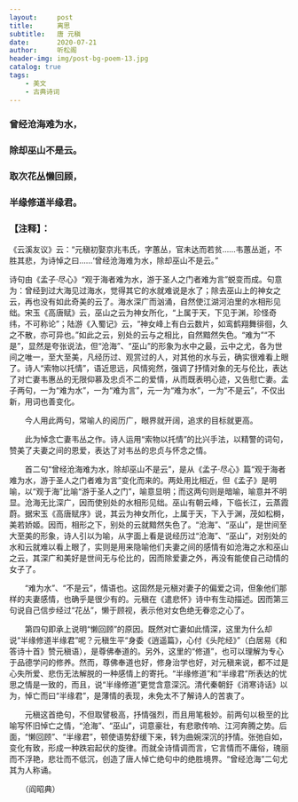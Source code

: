 ```yaml
---
layout:     post
title:      离思
subtitle:   唐 元稹
date:       2020-07-21
author:     听松阁
header-img: img/post-bg-poem-13.jpg
catalog: true
tags:
    - 美文
    - 古典诗词
---
```


### 曾经沧海难为水，
### 除却巫山不是云。
### 取次花丛懒回顾，
### 半缘修道半缘君。


### 【注释】：
《云溪友议》云：“元稹初娶京兆韦氏，字蕙丛，官未达而若贫……韦蕙丛逝，不胜其悲，为诗悼之曰……‘曾经沧海难为水，除却巫山不是云。”

诗句由《孟子·尽心》“观于海者难为水，游于圣人之门者难为言”蜕变而成。句意为：曾经到过大海见过海水，觉得其它的水就难说是水了；除去巫山上的神女之云，再也没有如此奇美的云了。海水深广而汹涌，自然使江湖河泊里的水相形见绌。宋玉《高唐赋》云，巫山之云为神女所化，“上属于天，下见于渊，珍怪奇纬，不可称论”；陆游《入蜀记》云，“神女峰上有白云数片，如鸾鹤翔舞徘徊，久之不散，亦可异也。”如此之云，别处的云与之相比，自然黯然失色。“难为”“不是”，显然是夸张说法，但“沧海”、“巫山”的形象为水中之最，云中之尤，各为世间之唯一，至大至美，凡经历过、观赏过的人，对其他的水与云，确实很难看上眼了。诗人“索物以托情”，语近思远，风情宛然，强调了抒情对象的无与伦比，表达了对亡妻韦惠丛的无限仰慕及忠贞不二的爱情，从而既表明心迹，又告慰亡妻。孟子两句，一为“难为水”，一为“难为言”，元一为“难为水”，一为“不是云”，不仅出新，用词也善变化。

　　今人用此两句，常喻人的阅历广，眼界就开阔，追求的目标就更高。
  

　　此为悼念亡妻韦丛之作。诗人运用“索物以托情”的比兴手法，以精警的词句，赞美了夫妻之间的恩爱，表达了对韦丛的忠贞与怀念之情。

　　首二句“曾经沧海难为水，除却巫山不是云”，是从《孟子·尽心》篇“观于海者难为水，游于圣人之门者难为言”变化而来的。两处用比相近，但《孟子》是明喻，以“观于海”比喻“游于圣人之门”，喻意显明；而这两句则是暗喻，喻意并不明显。沧海无比深广，因而使别处的水相形见绌。巫山有朝云峰，下临长江，云蒸霞蔚。据宋玉《高唐赋序》说，其云为神女所化，上属于天，下入于渊，茂如松榯，美若娇姬。因而，相形之下，别处的云就黯然失色了。“沧海”、“巫山”，是世间至大至美的形象，诗人引以为喻，从字面上看是说经历过“沧海”、“巫山”，对别处的水和云就难以看上眼了，实则是用来隐喻他们夫妻之间的感情有如沧海之水和巫山之云，其深广和美好是世间无与伦比的，因而除爱妻之外，再没有能使自己动情的女子了。

　　“难为水”、“不是云”，情语也。这固然是元稹对妻子的偏爱之词，但象他们那样的夫妻感情，也确乎是很少有的。元稹在《遣悲怀》诗中有生动描述。因而第三句说自己信步经过“花丛”，懒于顾视，表示他对女色绝无眷恋之心了。

　　第四句即承上说明“懒回顾”的原因。既然对亡妻如此情深，这里为什么却说“半缘修道半缘君”呢？元稹生平“身委《逍遥篇》，心付《头陀经》”（白居易《和答诗十首》赞元稹语），是尊佛奉道的。另外，这里的“修道”，也可以理解为专心于品德学问的修养。然而，尊佛奉道也好，修身治学也好，对元稹来说，都不过是心失所爱、悲伤无法解脱的一种感情上的寄托。“半缘修道”和“半缘君”所表达的忧思之情是一致的，而且，说“半缘修道”更觉含意深沉。清代秦朝釪《消寒诗话》以为，悼亡而曰“半缘君”，是薄情的表现，未免太不了解诗人的苦衷了。

　　元稹这首绝句，不但取譬极高，抒情强烈，而且用笔极妙。前两句以极至的比喻写怀旧悼亡之情，“沧海”、“巫山”，词意豪壮，有悲歌传响、江河奔腾之势。后面，“懒回顾”、“半缘君”，顿使语势舒缓下来，转为曲婉深沉的抒情。张弛自如，变化有致，形成一种跌宕起伏的旋律。而就全诗情调而言，它言情而不庸俗，瑰丽而不浮艳，悲壮而不低沉，创造了唐人悼亡绝句中的绝胜境界。“曾经沧海”二句尤其为人称诵。

　　（阎昭典）
